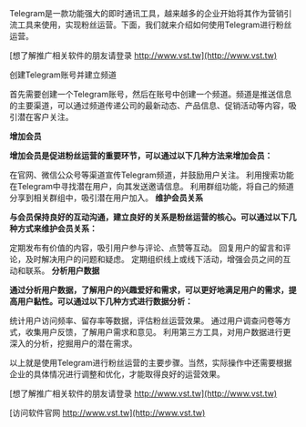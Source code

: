 Telegram是一款功能强大的即时通讯工具，越来越多的企业开始将其作为营销引流工具来使用，实现粉丝运营。下面，我们就来介绍如何使用Telegram进行粉丝运营。

[想了解推广相关软件的朋友请登录 http://www.vst.tw](http://www.vst.tw)

创建Telegram账号并建立频道

首先需要创建一个Telegram账号，然后在账号中创建一个频道。频道是推送信息的主要渠道，可以通过频道传递公司的最新动态、产品信息、促销活动等内容，吸引潜在客户关注。

**增加会员**

**增加会员是促进粉丝运营的重要环节，可以通过以下几种方法来增加会员：**

在官网、微信公众号等渠道宣传Telegram频道，并鼓励用户关注。
利用搜索功能在Telegram中寻找潜在用户，向其发送邀请信息。
利用群组功能，将自己的频道分享到相关群组中，吸引潜在用户加入。
**维护会员关系**

**与会员保持良好的互动沟通，建立良好的关系是粉丝运营的核心。可以通过以下几种方式来维护会员关系：**

定期发布有价值的内容，吸引用户参与评论、点赞等互动。
回复用户的留言和评论，及时解决用户的问题和疑虑。
定期组织线上或线下活动，增强会员之间的互动和联系。
**分析用户数据**

**通过分析用户数据，了解用户的兴趣爱好和需求，可以更好地满足用户的需求，提高用户黏性。可以通过以下几种方式进行数据分析：**

统计用户访问频率、留存率等数据，评估粉丝运营效果。
通过用户调查问卷等方式，收集用户反馈，了解用户需求和意见。
利用第三方工具，对用户数据进行更深入的分析，挖掘用户的潜在需求。

以上就是使用Telegram进行粉丝运营的主要步骤。当然，实际操作中还需要根据企业的具体情况进行调整和优化，才能取得良好的运营效果。

[想了解推广相关软件的朋友请登录 http://www.vst.tw](http://www.vst.tw)


[访问软件官网 http://www.vst.tw](http://www.vst.tw)
